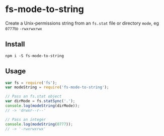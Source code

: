 fs-mode-to-string
=================
Create a Unix-permissions string from an `fs.stat` file or directory `mode`, eg `0777`to `-rwxrwxrwx`

## Install

    npm i -S fs-mode-to-string

## Usage

```` javascript
var fs = require('fs');
var modeString = require('fs-mode-to-string');

// Pass an fs.stat object
var dirMode = fs.statSync('.');
console.log(modeString(dirMode));
// -> 'drwxr--r--'

// Pass an integer
console.log(modeString(0777));
// -> '-rwxrwxrwx'

````